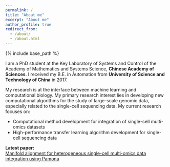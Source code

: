 ```yaml
---
permalink: /
title: "About me"
excerpt: "About me"
author_profile: true
redirect_from: 
  - /about/
  - /about.html
---
```


{% include base_path %}

I am a PhD student at the Key Laboratory of Systems and Control of the Academy of Mathematics and Systems Science, **Chinese Academy of Sciences**. I received my B.E. in Automation from **University of Science and Technology of China** in 2017.

My research is at the interface between machine learning and computational biology. My primary research interest lies in developing new computational algorithms for the study of large-scale genomic data, especially related to the single-cell sequencing data. My current research focuses on:
* Computational method development for integration of single-cell multi-omics datasets
* High-performance transfer learning algorithm development for single-cell sequencing data

**Latest paper:** <br>
[Manifold alignment for heterogeneous single-cell multi-omics data integration using Pamona](https://www.biorxiv.org/content/10.1101/2020.11.03.366146v1)<br>
